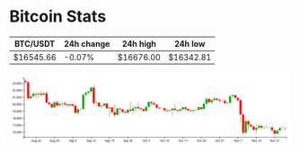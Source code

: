 # Bitcoin Stats

BTC/USDT|24h change|24h high|24h low|
|---|---|---|---|
|$16545.66|-0.07%|$16676.00|$16342.81|

<img src="./chart.svg">
